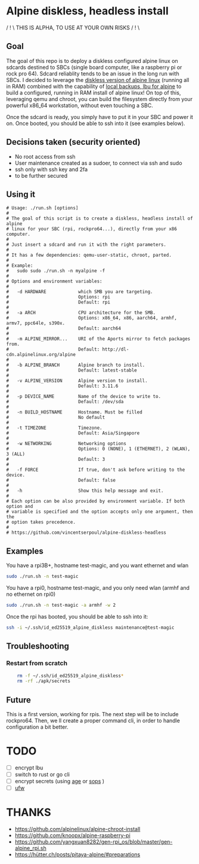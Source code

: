 # Alpine diskless, headless install

/ ! \ THIS IS ALPHA, TO USE AT YOUR OWN RISKS / ! \

## Goal

The goal of this repo is to deploy a diskless configured alpine linux on sdcards destined to SBCs (single board computer, like a raspberry pi or rock pro 64).
Sdcard reliablity tends to be an issue in the long run with SBCs.
I decided to leverage the [diskless version of alpine linux](https://wiki.alpinelinux.org/wiki/Alpine_newbie_install_manual#diskless_mode) (running all in RAM) combined with the capability of [local backups, lbu for alpine](https://wiki.alpinelinux.org/wiki/Alpine_local_backup) to build a configured, running in RAM install of alpine linux!
On top of this, leveraging qemu and chroot, you can build the filesystem directly from your powerful x86_64 workstation, without even touching a SBC.

Once the sdcard is ready, you simply have to put it in your SBC and power it on.
Once booted, you should be able to ssh into it (see examples below).

## Decisions taken (security oriented)

- No root access from ssh
- User maintenance created as a sudoer, to connect via ssh and sudo
- ssh only with ssh key and 2fa
- to be further secured

## Using it

```
# Usage: ./run.sh [options]
#
# The goal of this script is to create a diskless, headless install of alpine
# linux for your SBC (rpi, rockpro64...), directly from your x86 computer.
#
# Just insert a sdcard and run it with the right parameters.
#
# It has a few dependencies: qemu-user-static, chroot, parted.
#
# Example:
#   sudo sudo ./run.sh -n myalpine -f
#
# Options and environment variables:
#
#   -d HARDWARE            which SMB you are targeting.
#                          Options: rpi
#                          Default: rpi
#
#   -a ARCH                CPU architecture for the SMB.
#                          Options: x86_64, x86, aarch64, armhf, armv7, ppc64le, s390x.
#                          Default: aarch64
#
#   -m ALPINE_MIRROR...    URI of the Aports mirror to fetch packages from.
#                          Default: http://dl-cdn.alpinelinux.org/alpine
#
#   -b ALPINE_BRANCH       Alpine branch to install.
#                          Default: latest-stable
#
#   -v ALPINE_VERSION      Alpine version to install.
#                          Default: 3.11.6
#
#   -p DEVICE_NAME         Name of the device to write to.
#                          Default: /dev/sda
#
#   -n BUILD_HOSTNAME      Hostname. Must be filled
#                          No default
#
#   -t TIMEZONE            Timezone.
#                          Default: Asia/Singapore
#
#   -w NETWORKING          Networking options
#                          Options: 0 (NONE), 1 (ETHERNET), 2 (WLAN), 3 (ALL)
#                          Default: 3
#
#   -f FORCE               If true, don't ask before writing to the device.
#                          Default: false
#
#   -h                     Show this help message and exit.
#
# Each option can be also provided by environment variable. If both option and
# variable is specified and the option accepts only one argument, then the
# option takes precedence.
#
# https://github.com/vincentserpoul/alpine-diskless-headless
```

## Examples

You have a rpi3B+, hostname test-magic, and you want ethernet and wlan

```bash
sudo ./run.sh -n test-magic
```

You have a rpi0, hostname test-magic, and you only need wlan (armhf and no ethernet on rpi0)

```bash
sudo ./run.sh -n test-magic -a armhf -w 2
```

Once the rpi has booted, you should be able to ssh into it:

```bash
ssh -i ~/.ssh/id_ed25519_alpine_diskless maintenance@test-magic
```

## Troubleshooting

### Restart from scratch

```bash
    rm -f ~/.ssh/id_ed25519_alpine_diskless*
    rm -rf ./apk/secrets
```

<!-- TODO ADD MORE -->

## Future

This is a first version, working for rpis.
The next step will be to include rockpro64.
Then, we ll create a proper command cli, in order to handle configuration a bit better.

# TODO

- [ ] encrypt lbu
- [ ] switch to rust or go cli
- [ ] encrypt secrets (using [age](https://github.com/FiloSottile/age) or [sops](https://github.com/mozilla/sops) )
- [ ] [ufw](https://wiki.alpinelinux.org/wiki/Uncomplicated_Firewall)

# THANKS

- https://github.com/alpinelinux/alpine-chroot-install
- https://github.com/knoopx/alpine-raspberry-pi
- https://github.com/yangxuan8282/gen-rpi_os/blob/master/gen-alpine_rpi.sh
- https://hütter.ch/posts/pitaya-alpine/#preparations

```

```
